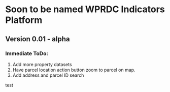 # Soon to be named WPRDC Indicators Platform

## Version 0.01 - alpha

### Immediate ToDo:
1. Add more property datasets
2. Have parcel location action button zoom to parcel on map.
3. Add address and parcel ID search

test
